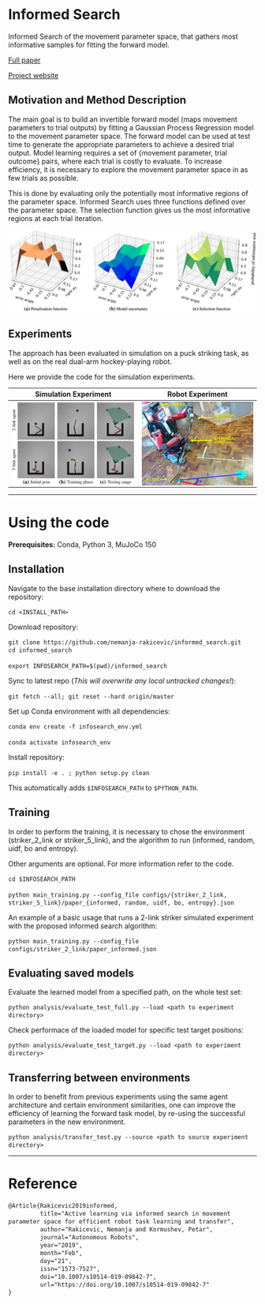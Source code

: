 

# Informed Search

Informed Search of the movement parameter space, that gathers most informative
samples for fitting the forward model.

[Full paper](https://link.springer.com/article/10.1007%2Fs10514-019-09842-7)

[Project website](https://sites.google.com/view/informedsearch)


## Motivation and Method Description

The main goal is to build an invertible forward model 
(maps movement parameters to trial outputs) by fitting a Gaussian Process Regression model
to the movement parameter space.
The forward model can be used at test time to generate the appropriate parameters 
to achieve a desired trial output.
Model learning requires a set of {movement parameter, trial outcome} pairs, 
where each trial is costly to evaluate.
To increase efficiency, it is necessary to explore the movement parameter space in as few 
trials as possible. 

This is done by evaluating only the potentially most informative regions of the parameter space.
Informed Search uses three functions defined over the parameter space.
The selection function gives us the most informative regions at each trial iteration. 

<p align="center">
  <img src="img/method_components.png" width="700" /> 
</p>


## Experiments

The approach has been evaluated in simulation on a puck striking task, 
as well as on the real dual-arm hockey-playing robot.

Here we provide the code for the simulation experiments.


Simulation Experiment | Robot Experiment |
:-------------------------:|:-------------------------:|
<img src="img/simulation_experiment.png" width="450" align="left" title="Simulation Experiment"/> | <img src="img/deniro_hockey.jpg" width="400" align="top" title="Robot Experiment"/> 

---


# Using the code


__Prerequisites:__ Conda, Python 3, MuJoCo 150


##  Installation

Navigate to the base installation directory where to download the repository:
```
cd <INSTALL_PATH>
```


Download repository:

```
git clone https://github.com/nemanja-rakicevic/informed_search.git
cd informed_search

export INFOSEARCH_PATH=$(pwd)/informed_search

```


Sync to latest repo (*This will overwrite any local untracked changes!*):

`git fetch --all; git reset --hard origin/master`



Set up Conda environment with all dependencies:

```
conda env create -f infosearch_env.yml

conda activate infosearch_env

```

Install repository:

`pip install -e . ; python setup.py clean`

This automatically adds `$INFOSEARCH_PATH` to `$PYTHON_PATH`.


##  Training

In order to perform the training, it is necessary to chose the environment 
(striker_2_link or striker_5_link), 
and the algorithm to run (informed, random, uidf, bo and entropy).
<!-- The config files for striker_2_link contain default values corresponding to 
the experiments presented in figure 6b in the original
[paper](https://link.springer.com/article/10.1007%2Fs10514-019-09842-7)]. -->
Other arguments are optional. For more information refer to the code.

```
cd $INFOSEARCH_PATH

python main_training.py --config_file configs/{striker_2_link, striker_5_link}/paper_{informed, random, uidf, bo, entropy}.json
```

An example of a basic usage that runs a 2-link striker simulated experiment with the 
proposed informed search algorithm:
```
python main_training.py --config_file configs/striker_2_link/paper_informed.json
```


##  Evaluating saved models

Evaluate the learned model from a specified path, on the whole test set:
```
python analysis/evaluate_test_full.py --load <path to experiment directory>
```

Check performace of the loaded model for specific test target positions:
```
python analysis/evaluate_test_target.py --load <path to experiment directory>
```


##  Transferring between environments

In order to benefit from previous experiments using the same agent architecture
and certain environment similarities, one can improve the efficiency of learning
the forward task model, by re-using the successful parameters in the new
environment.

```
python analysis/transfer_test.py --source <path to source experiment directory>
```

---

# Reference
```
@Article{Rakicevic2019informed,
         title="Active learning via informed search in movement parameter space for efficient robot task learning and transfer",
         author="Rakicevic, Nemanja and Kormushev, Petar",
         journal="Autonomous Robots",
         year="2019",
         month="Feb",
         day="21",
         issn="1573-7527",
         doi="10.1007/s10514-019-09842-7",
         url="https://doi.org/10.1007/s10514-019-09842-7"
}
```
